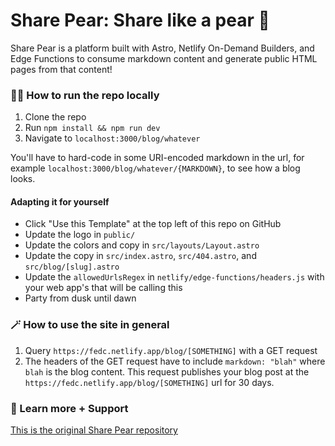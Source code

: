 # Share Pear: Share like a pear 🍐

Share Pear is a platform built with Astro, Netlify On-Demand Builders, and Edge
Functions to consume markdown content and generate public HTML pages from that
content!

### 🏃‍♂️ How to run the repo locally

1. Clone the repo
2. Run `npm install && npm run dev`
3. Navigate to `localhost:3000/blog/whatever`

You'll have to hard-code in some URI-encoded markdown in the url, for example
`localhost:3000/blog/whatever/{MARKDOWN}`, to see how a blog looks.

#### Adapting it for yourself

-   Click "Use this Template" at the top left of this repo on GitHub
-   Update the logo in `public/`
-   Update the colors and copy in `src/layouts/Layout.astro`
-   Update the copy in `src/index.astro`, `src/404.astro`, and
    `src/blog/[slug].astro`
-   Update the `allowedUrlsRegex` in `netlify/edge-functions/headers.js` with
    your web app's that will be calling this
-   Party from dusk until dawn

### 🪄 How to use the site in general

1. Query `https://fedc.netlify.app/blog/[SOMETHING]` with a GET request
2. The headers of the GET request have to include `markdown: "blah"` where
   `blah` is the blog content. This request publishes your blog post at the
   `https://fedc.netlify.app/blog/[SOMETHING]` url for 30 days.

### 💖 Learn more + Support

[This is the original Share Pear repository](https://github.com/Contenda-Team/share-pear)
